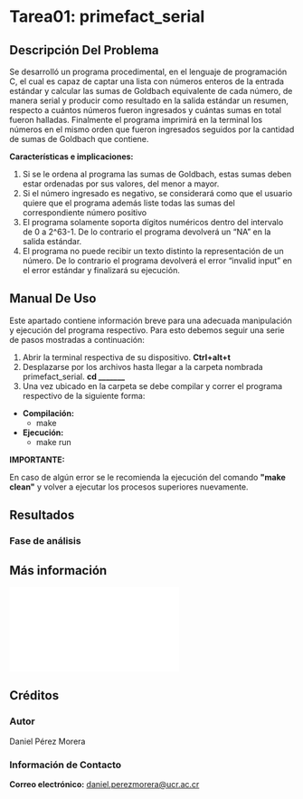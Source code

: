 # Tarea01: primefact_serial

## Descripción Del Problema

Se desarrolló un programa procedimental, en el lenguaje de programación C, el cual es capaz de captar una lista con números enteros de la entrada estándar y calcular las sumas de Goldbach equivalente de cada número, de manera serial y producir como resultado en la salida estándar un resumen, respecto a cuántos números fueron ingresados y cuántas sumas en total fueron halladas. Finalmente el programa imprimirá en la terminal los números en el mismo orden que fueron ingresados seguidos por la cantidad de sumas de Goldbach que contiene.

**Características e implicaciones:**

1. Si se le ordena al programa las sumas de Goldbach, estas sumas deben estar ordenadas por sus valores, del menor a mayor.
2. Si el número ingresado es negativo, se considerará como que el usuario quiere que el programa además liste todas las sumas del correspondiente número positivo
3. El programa solamente soporta dígitos numéricos dentro del intervalo de 0 a 2^63-1. De lo contrario el programa devolverá un “NA” en la salida estándar.
4. El programa no puede recibir un texto distinto la representación de un número. De lo contrario el programa devolverá el error “invalid input” en el error estándar y finalizará su ejecución.

## Manual De Uso

Este apartado contiene información breve para una adecuada manipulación y ejecución del programa respectivo. Para esto debemos seguir una serie de pasos mostradas a continuación:

1. Abrir la terminal respectiva de su dispositivo. **Ctrl+alt+t**
2. Desplazarse por los archivos hasta llegar a la carpeta nombrada primefact_serial. **cd _______**
3. Una vez ubicado en la carpeta se debe compilar y correr el programa respectivo de la siguiente forma:
  * **Compilación:**
      - make
  * **Ejecución:**
      - make run

**IMPORTANTE:**

En caso de algún error se le recomienda la ejecución del comando **"make clean"** y volver a ejecutar los procesos superiores nuevamente.

## Resultados

### Fase de análisis

## Más información
 
![Estructura De Datos Implementada](./design/README.md)
 
## Créditos

### Autor

Daniel Pérez Morera

### Información de Contacto

**Correo electrónico:** daniel.perezmorera@ucr.ac.cr
